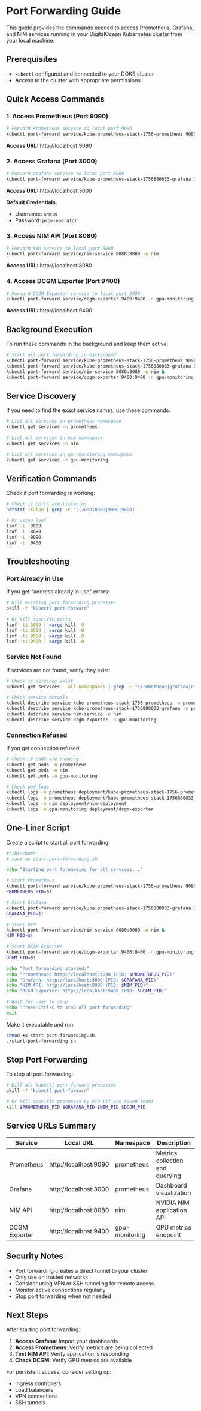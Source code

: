 # Port Forwarding Guide

This guide provides the commands needed to access Prometheus, Grafana, and NIM services running in your DigitalOcean Kubernetes cluster from your local machine.

## Prerequisites

- `kubectl` configured and connected to your DOKS cluster
- Access to the cluster with appropriate permissions

## Quick Access Commands

### 1. Access Prometheus (Port 9090)

```bash
# Forward Prometheus service to local port 9090
kubectl port-forward service/kube-prometheus-stack-1756-prometheus 9090:9090 -n prometheus
```

**Access URL:** http://localhost:9090

### 2. Access Grafana (Port 3000)

```bash
# Forward Grafana service to local port 3000
kubectl port-forward service/kube-prometheus-stack-1756880033-grafana 3000:80 -n prometheus
```

**Access URL:** http://localhost:3000

**Default Credentials:**
- Username: `admin`
- Password: `prom-operator`

### 3. Access NIM API (Port 8080)

```bash
# Forward NIM service to local port 8080
kubectl port-forward service/nim-service 8080:8080 -n nim
```

**Access URL:** http://localhost:8080

### 4. Access DCGM Exporter (Port 9400)

```bash
# Forward DCGM Exporter service to local port 9400
kubectl port-forward service/dcgm-exporter 9400:9400 -n gpu-monitoring
```

**Access URL:** http://localhost:9400

## Background Execution

To run these commands in the background and keep them active:

```bash
# Start all port forwarding in background
kubectl port-forward service/kube-prometheus-stack-1756-prometheus 9090:9090 -n prometheus &
kubectl port-forward service/kube-prometheus-stack-1756880033-grafana 3000:80 -n prometheus &
kubectl port-forward service/nim-service 8080:8080 -n nim &
kubectl port-forward service/dcgm-exporter 9400:9400 -n gpu-monitoring &
```

## Service Discovery

If you need to find the exact service names, use these commands:

```bash
# List all services in prometheus namespace
kubectl get services -n prometheus

# List all services in nim namespace
kubectl get services -n nim

# List all services in gpu-monitoring namespace
kubectl get services -n gpu-monitoring
```

## Verification Commands

Check if port forwarding is working:

```bash
# Check if ports are listening
netstat -tulpn | grep -E ':(3000|8080|9090|9400)'

# Or using lsof
lsof -i :3000
lsof -i :8080
lsof -i :9090
lsof -i :9400
```

## Troubleshooting

### Port Already in Use

If you get "address already in use" errors:

```bash
# Kill existing port forwarding processes
pkill -f "kubectl port-forward"

# Or kill specific ports
lsof -ti:3000 | xargs kill -9
lsof -ti:8080 | xargs kill -9
lsof -ti:9090 | xargs kill -9
lsof -ti:9400 | xargs kill -9
```

### Service Not Found

If services are not found, verify they exist:

```bash
# Check if services exist
kubectl get services --all-namespaces | grep -E "(prometheus|grafana|nim|dcgm)"

# Check service details
kubectl describe service kube-prometheus-stack-1756-prometheus -n prometheus
kubectl describe service kube-prometheus-stack-1756880033-grafana -n prometheus
kubectl describe service nim-service -n nim
kubectl describe service dcgm-exporter -n gpu-monitoring
```

### Connection Refused

If you get connection refused:

```bash
# Check if pods are running
kubectl get pods -n prometheus
kubectl get pods -n nim
kubectl get pods -n gpu-monitoring

# Check pod logs
kubectl logs -n prometheus deployment/kube-prometheus-stack-1756-prometheus
kubectl logs -n prometheus deployment/kube-prometheus-stack-1756880033-grafana
kubectl logs -n nim deployment/nim-deployment
kubectl logs -n gpu-monitoring deployment/dcgm-exporter
```

## One-Liner Script

Create a script to start all port forwarding:

```bash
#!/bin/bash
# save as start-port-forwarding.sh

echo "Starting port forwarding for all services..."

# Start Prometheus
kubectl port-forward service/kube-prometheus-stack-1756-prometheus 9090:9090 -n prometheus &
PROMETHEUS_PID=$!

# Start Grafana
kubectl port-forward service/kube-prometheus-stack-1756880033-grafana 3000:80 -n prometheus &
GRAFANA_PID=$!

# Start NIM
kubectl port-forward service/nim-service 8080:8080 -n nim &
NIM_PID=$!

# Start DCGM Exporter
kubectl port-forward service/dcgm-exporter 9400:9400 -n gpu-monitoring &
DCGM_PID=$!

echo "Port forwarding started:"
echo "Prometheus: http://localhost:9090 (PID: $PROMETHEUS_PID)"
echo "Grafana: http://localhost:3000 (PID: $GRAFANA_PID)"
echo "NIM API: http://localhost:8080 (PID: $NIM_PID)"
echo "DCGM Exporter: http://localhost:9400 (PID: $DCGM_PID)"

# Wait for user to stop
echo "Press Ctrl+C to stop all port forwarding"
wait
```

Make it executable and run:

```bash
chmod +x start-port-forwarding.sh
./start-port-forwarding.sh
```

## Stop Port Forwarding

To stop all port forwarding:

```bash
# Kill all kubectl port-forward processes
pkill -f "kubectl port-forward"

# Or kill specific processes by PID (if you saved them)
kill $PROMETHEUS_PID $GRAFANA_PID $NIM_PID $DCGM_PID
```

## Service URLs Summary

| Service | Local URL | Namespace | Description |
|---------|-----------|-----------|-------------|
| Prometheus | http://localhost:9090 | prometheus | Metrics collection and querying |
| Grafana | http://localhost:3000 | prometheus | Dashboard visualization |
| NIM API | http://localhost:8080 | nim | NVIDIA NIM application API |
| DCGM Exporter | http://localhost:9400 | gpu-monitoring | GPU metrics endpoint |

## Security Notes

- Port forwarding creates a direct tunnel to your cluster
- Only use on trusted networks
- Consider using VPN or SSH tunneling for remote access
- Monitor active connections regularly
- Stop port forwarding when not needed

## Next Steps

After starting port forwarding:

1. **Access Grafana**: Import your dashboards
2. **Access Prometheus**: Verify metrics are being collected
3. **Test NIM API**: Verify application is responding
4. **Check DCGM**: Verify GPU metrics are available

For persistent access, consider setting up:
- Ingress controllers
- Load balancers
- VPN connections
- SSH tunnels
